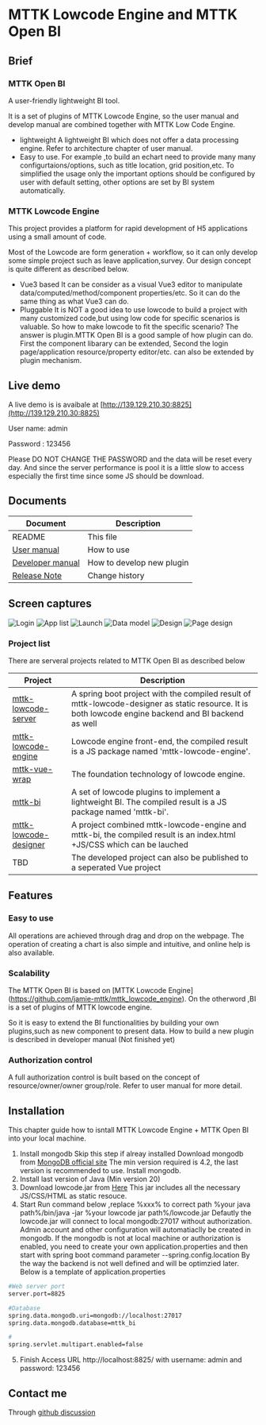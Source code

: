 # MTTK Lowcode Engine and MTTK Open BI

## Brief

### MTTK Open BI

A user-friendly lightweight BI tool.

It is a set of plugins of MTTK Lowcode Engine, so the user manual and develop manual are combined together with MTTK Low Code Engine.

- lightweight
  A lightweight BI which does not offer a data processing engine.  Refer to architecture chapter of user manual.
- Easy to use. 
  For example ,to build an echart need to provide many many configurtaions/options, such as title location, grid position,etc. To simplified the usage only the important options should be configured by user with default setting, other options are set by BI system automatically.

### MTTK Lowcode Engine

This project provides a platform for rapid development of H5 applications using a small amount of code. 

Most of the Lowcode are form generation + workflow, so it can only develop some simple project such as leave application,survey. Our design concept is quite different as described below.

- Vue3 based
It can be consider as a visual Vue3 editor to manipulate data/computed/method/component properties/etc. So it can do the same thing as what Vue3 can do.  
- Pluggable
   It is NOT a good idea to use lowcode to build a project with many customized code,but using low code for specific scenarios is valuable. So how to make lowcode to fit the specific scenario? The answer is plugin.MTTK Open BI is a good sample of how plugin can do. First the component libarary can be extended, Second the login page/application resource/property editor/etc. can also be extended by plugin mechanism. 


## Live demo

A live demo is  is avaibale at [http://139.129.210.30:8825](http://139.129.210.30:8825)

User name: admin 

Password : 123456

Please DO NOT CHANGE THE PASSWORD and the data will be reset every day.
And since the server performance is pool it is a little slow to access especially the first time since some JS should be download.

## Documents

|Document|Description|
|---|---|
|README|This file|
|[User manual](https://github.com/jamie-mttk/mttk-lowcode-engine/blob/master/UserManual.md)| How to use|
|[Developer manual](https://github.com/jamie-mttk/mttk-lowcode-engine/master/DeveloperManual.md)|How to develop new plugin|
|[Release Note](https://github.com/jamie-mttk/mttk-lowcode-engine/blob/master/ReleaseNote.md)|Change history|

## Screen captures

![Login](https://github.com/jamie-mttk/mttk-lowcode-designer/blob/master/src/screenCaptures/login.png)
![App list](https://github.com/jamie-mttk/mttk-lowcode-designer/blob/master/src/screenCaptures/app_list.png)
![Launch](https://github.com/jamie-mttk/mttk-lowcode-designer/blob/master/src/screenCaptures/launch.png)
![Data model](https://github.com/jamie-mttk/mttk-lowcode-designer/blob/master/src/screenCaptures/data_model.png)
![Design](https://github.com/jamie-mttk/mttk-lowcode-designer/blob/master/src/screenCaptures/design.png)
![Page design](https://github.com/jamie-mttk/mttk-lowcode-designer/blob/master/src/screenCaptures/single_page.png)

### Project list

There are serveral projects related to MTTK Open BI as described below

|Project|Description|
|---|---|
|[mttk-lowcode-server](https://github.com/jamie-mttk/mttk-lowcode-server) | A spring boot project with the compiled result of mttk-lowcode-designer as static resource. It is both lowcode engine backend and BI backend as well|
|[mttk-lowcode-engine](https://github.com/jamie-mttk/mttk-lowcode-engine) | Lowcode engine front-end, the compiled result is a JS package named 'mttk-lowcode-engine'.|
|[mttk-vue-wrap](https://github.com/jamie-mttk/mttk-vue-wrap) | The foundation technology of lowcode engine.|
|[mttk-bi](https://github.com/jamie-mttk/mttk-bi) | A set of lowcode plugins to implement a lightweight BI. The compiled result is a JS package named 'mttk-bi'.|
|[mttk-lowcode-designer](https://github.com/jamie-mttk/mttk-lowcode-designer) |A project combined mttk-lowcode-engine and mttk-bi, the compiled result is an index.html +JS/CSS which can be lauched|
|TBD|The developed project can also be published to a seperated Vue project|

## Features

### Easy to use

All operations are achieved through drag and drop on the webpage. The operation of creating a chart is also simple and intuitive, and online help is also available.

### Scalability

The MTTK Open BI is based on [MTTK Lowcode Engine] (https://github.com/jamie-mttk/mttk_lowcode_engine). On the otherword ,BI is a set of plugins of MTTK lowcode engine.

So it is easy to extend the BI functionalities by building your own plugins,such as new component to present data.
How to build a new plugin is described in developer manual (Not finished yet)

### Authorization control

A full authorization control is built based on the concept of resource/owner/owner group/role. Refer to user manual for more detail.

## Installation

This chapter guide how to isntall MTTK Lowcode Engine + MTTK Open BI into your local machine.

1. Install mongodb
    Skip this step if alreay installed
    Download mongodb from [MongoDB official site](https://www.mongodb.com/)
    The min version required is 4.2, the last version is recommended to use.
    Install mongodb.
2. Install last version of Java (Min version 20)
3. Download lowcode.jar from [Here](https://github.com/jamie-mttk/mttk_lowcode_api/blob/main/lowcode.jar)
    This jar includes all the necessary JS/CSS/HTML as static resouce.
4. Start
   Run command below ,replace %xxx% to correct path
   %your java path%/bin/java -jar %your lowcode jar path%/lowcode.jar
   Defautly the lowcode.jar will connect to local mongodb:27017 without authorization. Admin account and other configuration will automatiaclly be created in mongodb.
   If the mongodb is not at local machine or authorization is enabled, you need to create your own application.properties and then start with spring boot command parameter --spring.config.location
   By the way the backend is not well defined and will be optimzied later.
   Below is a template of application.properties

```sh
#Web server port
server.port=8825

#Database
spring.data.mongodb.uri=mongodb://localhost:27017
spring.data.mongodb.database=mttk_bi

#
spring.servlet.multipart.enabled=false
```

5. Finish
  Access URL  http://localhost:8825/ with username: admin and password: 123456

## Contact me

Through [github discussion](https://github.com/jamie-mttk/mttk-lowcode-designer/discussions)